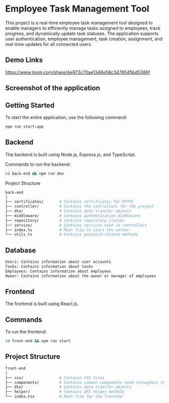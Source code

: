 # Employee Task Management Tool

This project is a real-time employee task management tool designed to enable managers to efficiently manage tasks assigned to employees, track progress, and dynamically update task statuses. The application supports user authentication, employee management, task creation, assignment, and real-time updates for all connected users.

## Demo Links
https://www.loom.com/share/4e973c70ae1348e58c3478545bd5386f

## Screenshot of the application



## Getting Started

To start the entire application, use the following command:

```sh
npm run start:app
```

## Backend

The backend is built using Node.js, Express.js, and TypeScript.

Commands to run the backend:

```sh
cd back-end && npm run dev
```

Project Structure

```sh
back-end
|
├── certificates/       # Contains certificates for HTTPS
├── controller/         # Contains the controllers for the project
├── dto/                # Contains data transfer objects
├── middleware/         # Contains authentication middleware
├── repository/         # Contains repository classes
├── service/            # Contains services used in controllers
├── index.ts            # Main file to start the server
└── utils.ts            # Contains password-related methods
```

## Database

```sh
Users: Contains information about user accounts
Tasks: Contains information about tasks
Employees: Contains information about employees
Owner: Contains information about the owner or manager of employees
```

## Frontend
The frontend is built using React.js.

## Commands

To run the frontend:

```sh
cd front-end && npm run start
```

## Project Structure

```sh
front-end
|
├── css/                # Contains CSS files
├── components/         # Contains common components used throughout the project
├── dto/                # Contains data transfer objects
├── helper/             # Contains API helper methods
└── index.tsx           # Main file for the frontend
```
